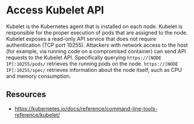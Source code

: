 # Access Kubelet API

Kubelet is the Kubernetes agent that is installed on each node. Kubelet is responsible for the proper execution of pods that are assigned to the node. Kubelet exposes a read-only API service that does not require authentication (TCP port 10255). Attackers with network access to the host (for example, via running code on a compromised container) can send API requests to the Kubelet API. Specifically querying `https://[NODE IP]:10255/pods/` retrieves the running pods on the node. `https://[NODE IP]:10255/spec/` retrieves information about the node itself, such as CPU and memory consumption.

## Resources

- <https://kubernetes.io/docs/reference/command-line-tools-reference/kubelet/>
